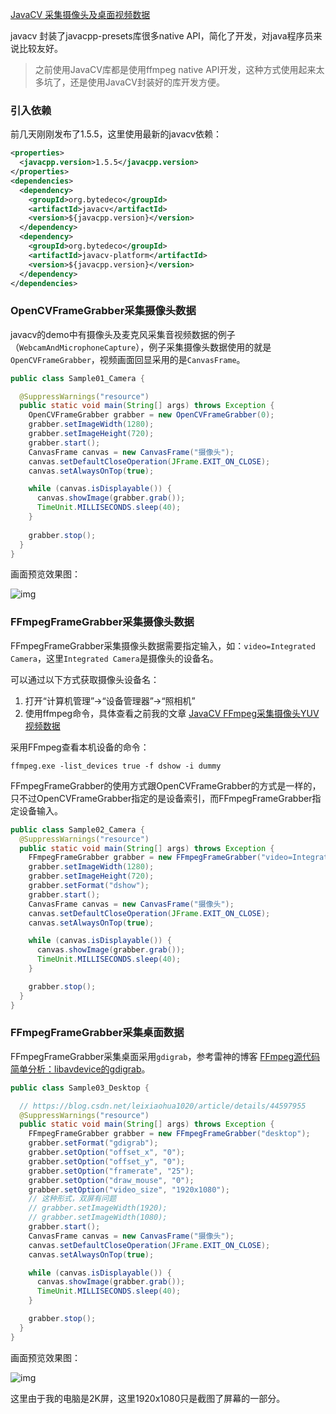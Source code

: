 [JavaCV 采集摄像头及桌面视频数据](https://www.cnblogs.com/itqn/p/14531823.html)

javacv 封装了javacpp-presets库很多native API，简化了开发，对java程序员来说比较友好。

> 之前使用JavaCV库都是使用ffmpeg native API开发，这种方式使用起来太多坑了，还是使用JavaCV封装好的库开发方便。

### 引入依赖

前几天刚刚发布了1.5.5，这里使用最新的javacv依赖：

```xml
<properties>
  <javacpp.version>1.5.5</javacpp.version>
</properties>
<dependencies>
  <dependency>
    <groupId>org.bytedeco</groupId>
    <artifactId>javacv</artifactId>
    <version>${javacpp.version}</version>
  </dependency>
  <dependency>
    <groupId>org.bytedeco</groupId>
    <artifactId>javacv-platform</artifactId>
    <version>${javacpp.version}</version>
  </dependency>
</dependencies>
```

### OpenCVFrameGrabber采集摄像头数据

javacv的demo中有摄像头及麦克风采集音视频数据的例子（`WebcamAndMicrophoneCapture`），例子采集摄像头数据使用的就是`OpenCVFrameGrabber`，视频画面回显采用的是`CanvasFrame`。

```java
public class Sample01_Camera {

  @SuppressWarnings("resource")
  public static void main(String[] args) throws Exception {
    OpenCVFrameGrabber grabber = new OpenCVFrameGrabber(0);
    grabber.setImageWidth(1280);
    grabber.setImageHeight(720);
    grabber.start();
    CanvasFrame canvas = new CanvasFrame("摄像头");
    canvas.setDefaultCloseOperation(JFrame.EXIT_ON_CLOSE);
    canvas.setAlwaysOnTop(true);

    while (canvas.isDisplayable()) {
      canvas.showImage(grabber.grab());
      TimeUnit.MILLISECONDS.sleep(40);
    }
    
    grabber.stop();
  }
}
```

画面预览效果图：

![img](https://img2020.cnblogs.com/blog/2083963/202103/2083963-20210314103025488-362776866.png)

### FFmpegFrameGrabber采集摄像头数据

FFmpegFrameGrabber采集摄像头数据需要指定输入，如：`video=Integrated Camera`，这里`Integrated Camera`是摄像头的设备名。

可以通过以下方式获取摄像头设备名：

1. 打开“计算机管理”->“设备管理器”->“照相机”
2. 使用ffmpeg命令，具体查看之前我的文章 [JavaCV FFmpeg采集摄像头YUV视频数据](https://www.cnblogs.com/itqn/p/13789079.html)

采用FFmpeg查看本机设备的命令：

```shell
ffmpeg.exe -list_devices true -f dshow -i dummy  
```

FFmpegFrameGrabber的使用方式跟OpenCVFrameGrabber的方式是一样的，只不过OpenCVFrameGrabber指定的是设备索引，而FFmpegFrameGrabber指定设备输入。

```java
public class Sample02_Camera {
  @SuppressWarnings("resource")
  public static void main(String[] args) throws Exception {
    FFmpegFrameGrabber grabber = new FFmpegFrameGrabber("video=Integrated Camera");
    grabber.setImageWidth(1280);
    grabber.setImageHeight(720);
    grabber.setFormat("dshow");
    grabber.start();
    CanvasFrame canvas = new CanvasFrame("摄像头");
    canvas.setDefaultCloseOperation(JFrame.EXIT_ON_CLOSE);
    canvas.setAlwaysOnTop(true);

    while (canvas.isDisplayable()) {
      canvas.showImage(grabber.grab());
      TimeUnit.MILLISECONDS.sleep(40);
    }

    grabber.stop();
  }
}
```

### FFmpegFrameGrabber采集桌面数据

FFmpegFrameGrabber采集桌面采用`gdigrab`，参考雷神的博客 [FFmpeg源代码简单分析：libavdevice的gdigrab](https://blog.csdn.net/leixiaohua1020/article/details/44597955)。

```java
public class Sample03_Desktop {

  // https://blog.csdn.net/leixiaohua1020/article/details/44597955
  @SuppressWarnings("resource")
  public static void main(String[] args) throws Exception {
    FFmpegFrameGrabber grabber = new FFmpegFrameGrabber("desktop");
    grabber.setFormat("gdigrab");
    grabber.setOption("offset_x", "0");
    grabber.setOption("offset_y", "0");
    grabber.setOption("framerate", "25");
    grabber.setOption("draw_mouse", "0");
    grabber.setOption("video_size", "1920x1080");
    // 这种形式，双屏有问题
    // grabber.setImageWidth(1920);
    // grabber.setImageWidth(1080);
    grabber.start();
    CanvasFrame canvas = new CanvasFrame("摄像头");
    canvas.setDefaultCloseOperation(JFrame.EXIT_ON_CLOSE);
    canvas.setAlwaysOnTop(true);

    while (canvas.isDisplayable()) {
      canvas.showImage(grabber.grab());
      TimeUnit.MILLISECONDS.sleep(40);
    }

    grabber.stop();
  }
}
```

画面预览效果图：

![img](https://img2020.cnblogs.com/blog/2083963/202103/2083963-20210314111542216-1548848273.png)

这里由于我的电脑是2K屏，这里1920x1080只是截图了屏幕的一部分。